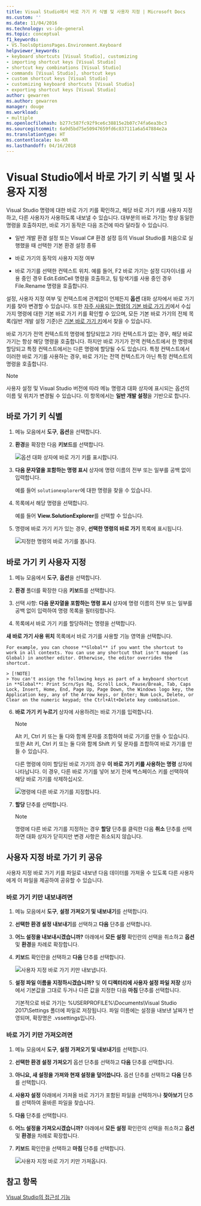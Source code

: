 ```yaml
---
title: Visual Studio에서 바로 가기 키 식별 및 사용자 지정 | Microsoft Docs
ms.custom: ''
ms.date: 11/04/2016
ms.technology: vs-ide-general
ms.topic: conceptual
f1_keywords:
- VS.ToolsOptionsPages.Environment.Keyboard
helpviewer_keywords:
- keyboard shortcuts [Visual Studio], customizing
- importing shortcut keys [Visual Studio]
- shortcut key combinations [Visual Studio]
- commands [Visual Studio], shortcut keys
- custom shortcut keys [Visual Studio]
- customizing keyboard shortcuts [Visual Studio]
- exporting shortcut keys [Visual Studio]
author: gewarren
ms.author: gewarren
manager: douge
ms.workload:
- multiple
ms.openlocfilehash: b277c587fc92f9ce6c38815e2b07c74fa6ea3bc3
ms.sourcegitcommit: 6a9d5bd75e50947659fd6c837111a6a547884e2a
ms.translationtype: HT
ms.contentlocale: ko-KR
ms.lasthandoff: 04/16/2018
---
```

# <a name="identifying-and-customizing-keyboard-shortcuts-in-visual-studio"></a>Visual Studio에서 바로 가기 키 식별 및 사용자 지정

Visual Studio 명령에 대한 바로 가기 키를 확인하고, 해당 바로 가기 키를 사용자 지정하고, 다른 사용자가 사용하도록 내보낼 수 있습니다. 대부분의 바로 가기는 항상 동일한 명령을 호출하지만, 바로 가기 동작은 다음 조건에 따라 달라질 수 있습니다.

- 일반 개발 환경 설정 또는 Visual C# 환경 설정 등의 Visual Studio를 처음으로 실행했을 때 선택한 기본 환경 설정 종류

- 바로 가기의 동작의 사용자 지정 여부

- 바로 가기를 선택한 컨텍스트 위치. 예를 들어, F2 바로 가기는 설정 디자이너를 사용 중인 경우 Edit.EditCell 명령을 호출하고, 팀 탐색기를 사용 중인 경우 File.Rename 명령을 호출합니다.

설정, 사용자 지정 여부 및 컨텍스트에 관계없이 언제든지 **옵션** 대화 상자에서 바로 가기 키를 찾아 변경할 수 있습니다. 또한 [자주 사용되는 명령의 기본 바로 가기 키](../ide/default-keyboard-shortcuts-for-frequently-used-commands-in-visual-studio.md)에서 수십 가지 명령에 대한 기본 바로 가기 키를 확인할 수 있으며, 모든 기본 바로 가기의 전체 목록(일반 개발 설정 기준)은 [기본 바로 가기 키](../ide/default-keyboard-shortcuts-in-visual-studio.md)에서 찾을 수 있습니다.

바로 가기가 전역 컨텍스트의 명령에 할당되었고 기타 컨텍스트가 없는 경우, 해당 바로 가기는 항상 해당 명령을 호출합니다. 하지만 바로 가기가 전역 컨텍스트에서 한 명령에 할당되고 특정 컨텍스트에서는 다른 명령에 할당될 수도 있습니다. 특정 컨텍스트에서 이러한 바로 가기를 사용하는 경우, 바로 가기는 전역 컨텍스트가 아닌 특정 컨텍스트의 명령을 호출합니다.

> [!NOTE]
> 사용자 설정 및 Visual Studio 버전에 따라 메뉴 명령과 대화 상자에 표시되는 옵션의 이름 및 위치가 변경될 수 있습니다. 이 항목에서는 **일반 개발 설정**을 기반으로 합니다.

## <a name="identifying-a-keyboard-shortcut"></a>바로 가기 키 식별

1. 메뉴 모음에서 **도구**, **옵션**을 선택합니다.

2. **환경**을 확장한 다음 **키보드**를 선택합니다.

   ![옵션 대화 상자에 바로 가기 키를 표시합니다.](../ide/media/optionskeyboard.png "OptionsKeyboard")

3. **다음 문자열을 포함하는 명령 표시** 상자에 명령 이름의 전부 또는 일부를 공백 없이 입력합니다.

   예를 들어 `solutionexplorer`에 대한 명령을 찾을 수 있습니다.

4. 목록에서 해당 명령을 선택합니다.

    예를 들어 **View.SolutionExplorer**를 선택할 수 있습니다.

5. 명령에 바로 가기 키가 있는 경우, **선택한 명령의 바로 가기** 목록에 표시됩니다.

   ![지정한 명령의 바로 가기를 봅니다.](../ide/media/viewshortcut.png "ViewShortcut")

## <a name="customizing-a-keyboard-shortcut"></a>바로 가기 키 사용자 지정

1. 메뉴 모음에서 **도구**, **옵션**을 선택합니다.

2. **환경** 폴더를 확장한 다음 **키보드**를 선택합니다.

3. 선택 사항: **다음 문자열을 포함하는 명령 표시** 상자에 명령 이름의 전부 또는 일부를 공백 없이 입력하여 명령 목록을 필터링합니다.

4. 목록에서 바로 가기 키를 할당하려는 명령을 선택합니다.

**새 바로 가기 사용 위치** 목록에서 바로 가기를 사용할 기능 영역을 선택합니다.

    For example, you can choose **Global** if you want the shortcut to work in all contexts. You can use any shortcut that isn't mapped (as Global) in another editor. Otherwise, the editor overrides the shortcut.

    > [!NOTE]
    > You can't assign the following keys as part of a keyboard shortcut in **Global**: Print Scrn/Sys Rq, Scroll Lock, Pause/Break, Tab, Caps Lock, Insert, Home, End, Page Up, Page Down, the Windows logo key, the Application key, any of the Arrow keys, or Enter; Num Lock, Delete, or Clear on the numeric keypad; the Ctrl+Alt+Delete key combination.

6. **바로 가기 키 누르기** 상자에 사용하려는 바로 가기를 입력합니다.

    > [!NOTE]
    > Alt 키, Ctrl 키 또는 둘 다와 함께 문자를 조합하여 바로 가기를 만들 수 있습니다. 또한 Alt 키, Ctrl 키 또는 둘 다와 함께 Shift 키 및 문자를 조합하여 바로 가기를 만들 수 있습니다.

     다른 명령에 이미 할당된 바로 가기의 경우 **이 바로 가기 키를 사용하는 명령** 상자에 나타납니다. 이 경우, 다른 바로 가기를 넣어 보기 전에 백스페이스 키를 선택하여 해당 바로 가기를 삭제하십시오.

    ![명령에 다른 바로 가기를 지정합니다.](../ide/media/reassignshortcut.png "ReassignShortcut")

7. **할당** 단추를 선택합니다.

    > [!NOTE]
    > 명령에 다른 바로 가기를 지정하는 경우 **할당** 단추를 클릭한 다음 **취소** 단추를 선택하면 대화 상자가 닫히지만 변경 사항은 취소되지 않습니다.

## <a name="sharing-custom-keyboard-shortcuts"></a>사용자 지정 바로 가기 키 공유

사용자 지정 바로 가기 키를 파일로 내보낸 다음 데이터를 가져올 수 있도록 다른 사용자에게 이 파일을 제공하여 공유할 수 있습니다.

### <a name="to-export-only-keyboard-shortcuts"></a>바로 가기 키만 내보내려면

1. 메뉴 모음에서 **도구**, **설정 가져오기 및 내보내기**를 선택합니다.

2. **선택한 환경 설정 내보내기**를 선택하고 **다음** 단추를 선택합니다.

3. **어느 설정을 내보내시겠습니까?** 아래에서 **모든 설정** 확인란의 선택을 취소하고 **옵션** 및 **환경**을 차례로 확장합니다.

4. **키보드** 확인란을 선택하고 **다음** 단추를 선택합니다.

    ![사용자 지정 바로 가기 키만 내보냅니다.](../ide/media/exportshortcuts.png "ExportShortcuts")

5. **설정 파일 이름을 지정하시겠습니까?** 및 **이 디렉터리에 사용자 설정 파일 저장** 상자에서 기본값을 그대로 두거나 다른 값을 지정한 다음 **마침** 단추를 선택합니다.

    기본적으로 바로 가기는 %USERPROFILE%\Documents\Visual Studio 2017\Settings 폴더에 파일로 저장됩니다. 파일 이름에는 설정을 내보낸 날짜가 반영되며, 확장명은 .vssettings입니다.

### <a name="to-import-only-keyboard-shortcuts"></a>바로 가기 키만 가져오려면

1. 메뉴 모음에서 **도구**, **설정 가져오기 및 내보내기**를 선택합니다.

2. **선택한 환경 설정 가져오기** 옵션 단추를 선택하고 **다음** 단추를 선택합니다.

3. **아니요, 새 설정을 가져와 현재 설정을 덮어씁니다.** 옵션 단추를 선택하고 **다음** 단추를 선택합니다.

4. **사용자 설정** 아래에서 가져올 바로 가기가 포함된 파일을 선택하거나 **찾아보기** 단추를 선택하여 올바른 파일을 찾습니다.

5. **다음** 단추를 선택합니다.

6.  **어느 설정을 가져오시겠습니까?** 아래에서 **모든 설정** 확인란의 선택을 취소하고 **옵션** 및 **환경**을 차례로 확장합니다.

7. **키보드** 확인란을 선택하고 **마침** 단추를 선택합니다.

    ![사용자 지정 바로 가기 키만 가져옵니다.](../ide/media/importshortcuts.png "ImportShortcuts")

## <a name="see-also"></a>참고 항목

[Visual Studio의 접근성 기능](../ide/reference/accessibility-features-of-visual-studio.md)
